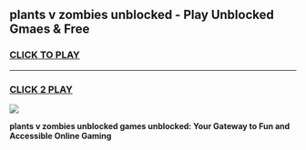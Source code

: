 
## plants v zombies unblocked - Play Unblocked Gmaes & Free
<h3>
<a href="https://news.freeplayer.one?title=plants_v_zombies_unblocked&ref=16F">CLICK TO PLAY</a></h3>
<hr>

<h3>
<a href="https://news.freeplayer.one?title=plants_v_zombies_unblocked&ref=16F">CLICK 2 PLAY</a>
  
</h3>

<a href="https://news.freeplayer.one?title=plants_v_zombies_unblocked&ref=16F/"><img src="https://clearcache.store/games.png"></a>


**plants v zombies unblocked games unblocked: Your Gateway to Fun and Accessible Online Gaming**
